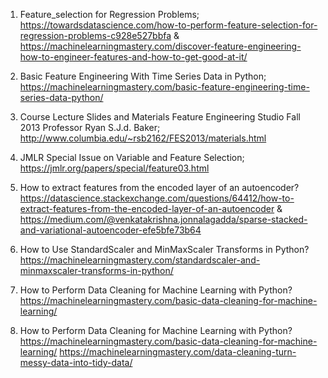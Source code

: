 1. Feature_selection for Regression Problems;
https://towardsdatascience.com/how-to-perform-feature-selection-for-regression-problems-c928e527bbfa &
https://machinelearningmastery.com/discover-feature-engineering-how-to-engineer-features-and-how-to-get-good-at-it/

2. Basic Feature Engineering With Time Series Data in Python;
https://machinelearningmastery.com/basic-feature-engineering-time-series-data-python/

3. Course Lecture Slides and Materials Feature Engineering Studio Fall 2013 Professor Ryan S.J.d. Baker;
http://www.columbia.edu/~rsb2162/FES2013/materials.html

4. JMLR Special Issue on Variable and Feature Selection;
https://jmlr.org/papers/special/feature03.html

5. How to extract features from the encoded layer of an autoencoder? 
https://datascience.stackexchange.com/questions/64412/how-to-extract-features-from-the-encoded-layer-of-an-autoencoder &
https://medium.com/@venkatakrishna.jonnalagadda/sparse-stacked-and-variational-autoencoder-efe5bfe73b64

6. How to Use StandardScaler and MinMaxScaler Transforms in Python?
https://machinelearningmastery.com/standardscaler-and-minmaxscaler-transforms-in-python/

7. How to Perform Data Cleaning for Machine Learning with Python?
https://machinelearningmastery.com/basic-data-cleaning-for-machine-learning/

8. How to Perform Data Cleaning for Machine Learning with Python?
https://machinelearningmastery.com/basic-data-cleaning-for-machine-learning/
https://machinelearningmastery.com/data-cleaning-turn-messy-data-into-tidy-data/
